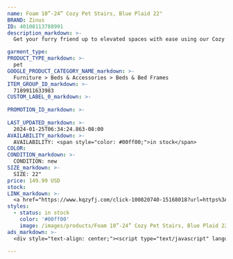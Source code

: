 ```yaml
---
name: Foam 10”-24” Cozy Pet Stairs, Blue Plaid 22"
BRAND: Zinus
ID: 40108113788991
description_markdown: >-
  Get your furry friend up to elevated spaces with ease using our Cozy Pet Stairs. With a high-density CertiPUR® US Certified foam interior, these stairs provide support and durability for pets of all sizes. The removable and washable comfort cover ensures its easy to clean any mishaps.

garment_type:
PRODUCT_TYPE_markdown: >-
  pet
GOOGLE_PRODUCT_CATEGORY_NAME_markdown: >-
  Furniture > Beds & Accessories > Beds & Bed Frames
ITEM_GROUP_ID_markdown: >-
  7189911633983
CUSTOM_LABEL_0_markdown: >-
  
PROMOTION_ID_markdown: >-
  
LAST_UPDATED_markdown: >-
  2024-01-25T06:34:24.863-08:00
AVAILABILITY_markdown: >-
  AVAILABILITY: <span style="color: #00ff00;">in stock</span>
COLOR:
CONDITION_markdown: >-
  CONDITION: new
SIZE_markdown: >-
  SIZE: 22"
price: 149.99 USD
stock: 
LINK_markdown: >-
  <a href="https://www.kqzyfj.com/click-100820740-15168018?url=https%3A%2F%2Fwww.zinus.com%2Fproducts%2Ffoam-10-24-cozy-pet-stairs-blue-plaid%3Fvariant%3D40108113788991" target="_blank" style="display: inline-block; padding: 10px 20px; font-size: 16px; text-align: center; text-decoration: none; cursor: pointer; border: 1px solid #3498db; color: #3498db; background-color: #fff; border-radius: 5px; transition: background-color 0.3s;">Go to Product</a>
styles:
  - status: in stock
    color: '#00ff00'
    image: /images/products/Foam 10”-24” Cozy Pet Stairs, Blue Plaid 22_/Artboard_73.jpg
ads_markdown: >-
  <div style="text-align: center;"><script type="text/javascript" language="javascript" src="https://www.kqzyfj.com/placeholder-53972226?target=_top&mouseover=N"></script></div>

---
```

